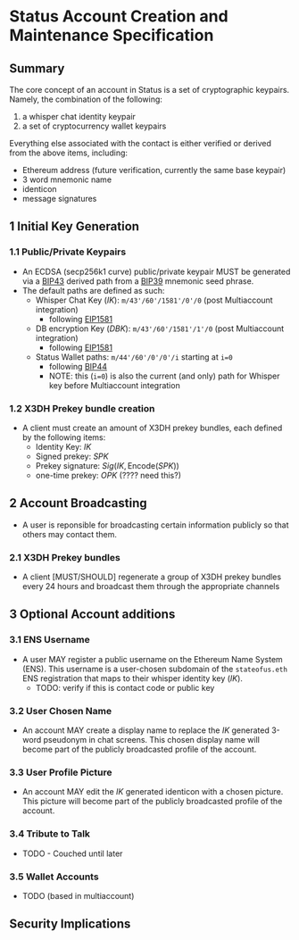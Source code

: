# Status Account Creation and Maintenance Specification

## Summary

The core concept of an account in Status is a set of cryptographic keypairs.  Namely, the combination of the following:
1. a whisper chat identity keypair
1. a set of cryptocurrency wallet keypairs

Everything else associated with the contact is either verified or derived from the above items, including:
- Ethereum address (future verification, currently the same base keypair)
- 3 word mnemonic name
- identicon
- message signatures

## 1 Initial Key Generation
### 1.1 Public/Private Keypairs 
- An ECDSA (secp256k1 curve) public/private keypair MUST be generated via a [BIP43](https://github.com/bitcoin/bips/blob/master/bip-0043.mediawiki) derived path from a [BIP39](https://github.com/bitcoin/bips/blob/master/bip-0039.mediawiki) mnemonic seed phrase.
- The default paths are defined as such:
    - Whisper Chat Key ($IK$): `m/43'/60'/1581'/0'/0`  (post Multiaccount integration)
        - following [EIP1581](https://github.com/ethereum/EIPs/blob/master/EIPS/eip-1581.md)
    - DB encryption Key ($DBK$): `m/43'/60'/1581'/1'/0` (post Multiaccount integration)
        - following [EIP1581](https://github.com/ethereum/EIPs/blob/master/EIPS/eip-1581.md)
    - Status Wallet paths: `m/44'/60'/0'/0'/i` starting at `i=0`
        - following [BIP44](https://github.com/bitcoin/bips/blob/master/bip-0044.mediawiki)
        - NOTE: this (`i=0`) is also the current (and only) path for Whisper key before Multiaccount integration

### 1.2 X3DH Prekey bundle creation
- A client must create an amount of X3DH prekey bundles, each defined by the following items:
    - Identity Key: $IK$
    - Signed prekey: $SPK$
    - Prekey signature: $Sig(IK, \text{Encode}(SPK)$)
    - one-time prekey: $OPK$ (???? need this?)

## 2 Account Broadcasting
- A user is reponsible for broadcasting certain information publicly so that others may contact them.

### 2.1 X3DH Prekey bundles
- A client [MUST/SHOULD] regenerate a group of X3DH prekey bundles every 24 hours and broadcast them through the appropriate channels 

## 3 Optional Account additions
### 3.1 ENS Username
- A user MAY register a public username on the Ethereum Name System (ENS).  This username is a user-chosen subdomain of the `stateofus.eth` ENS registration that maps to their whisper identity key ($IK$). 
    - TODO: verify if this is contact code or public key

### 3.2 User Chosen Name
- An account MAY create a display name to replace the $IK$ generated 3-word pseudonym in chat screens.  This chosen display name will become part of the publicly broadcasted profile of the account.

### 3.3 User Profile Picture
- An account MAY edit the $IK$ generated identicon with a chosen picture.  This picture will become part of the publicly broadcasted profile of the account.

### 3.4 Tribute to Talk
- TODO - Couched until later

### 3.5 Wallet Accounts
- TODO (based in multiaccount)

## Security Implications
